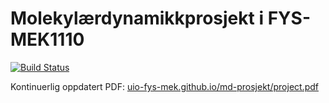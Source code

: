 # Molekylærdynamikkprosjekt i FYS-MEK1110

[![Build Status](https://travis-ci.org/uio-fys-mek/md-prosjekt.svg?branch=master)](https://travis-ci.org/uio-fys-mek/md-prosjekt)

Kontinuerlig oppdatert PDF: [uio-fys-mek.github.io/md-prosjekt/project.pdf](https://uio-fys-mek.github.io/md-prosjekt/project.pdf)
